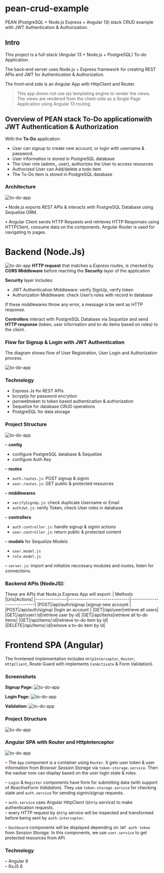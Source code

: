 # pean-crud-example

PEAN (PostgreSQL + Node.js Express + Angular 13) stack CRUD example with JWT Authentication &amp; Authorization.

## Intro

This project is a full-stack (Angular 13 + Node.js + PostgreSQL) To-do Application.

The back-end server uses Node.js + Express framework for creating REST APIs and JWT for Authentication & Authorization.

The front-end side is an Angular App with HttpClient and Router.

> This app doesn not use ejs templating engine to render the views. The views are rendered from the client-side as a Single Page Application using Angular 13 routing

## Overview of PEAN stack To-Do applicationwith JWT Authentication & Authorization

With the **To-Do** application:

- User can signup to create new account, or login with username & password.
- User information is stored in PostgreSQL database
- The User role (admin,, user), authorizes the User to access resources
- Authorized User can Add/delete a todo item
- The To-Do item is stored in PostgreSQL database

### Architecture

![to-do-app](img/Picture1.png)

• Node.js exports REST APIs & interacts with PostgreSQL Database using Sequelize ORM.

• Angular Client sends HTTP Requests and retrieves HTTP Responses using HTTPClient, consume data on the components. Angular Router is used for navigating to pages.

# Backend (Node.Js)

![to-do-app](img/Picture3.png)
**HTTP request** that matches a _Express_ routes, is checked by **CORS Middleware** before reaching the **Security** layer of the application

**Security** layer includes:

- JWT Authentication Middleware: verify SignUp, verify token
- Authorization Middleware: check User’s roles with record in database

If these middlewares throw any error, a message is be sent as HTTP response.

**Controllers** interact with PostgreSQL Database via _Sequelize_ and send **HTTP response** (token, user information and to-do items based on roles) to the client.

### Flow for Signup & Login with JWT Authentication

The diagram shows flow of User Registration, User Login and Authorization process.

![to-do-app](img/Picture2.png)

### Technology

- Express Js for REST APIs
- bcryptjs for password encrytion
- jsonwebtoken to token based authentication & authorization
- Sequelize for database CRUD operations
- PostgreSQL for data storage

### Project Structure

![to-do-app](img/Picture4.png)

– **config**

- configure PostgreSQL database & Sequelize
- configure Auth Key

– **routes**

- `auth.routes.js`: POST signup & signin
- `user.routes.js`: GET public & protected resources

– **middlewares**

- `verifySignUp.js`: check duplicate Username or Email
- `authJwt.js`: verify Token, check User roles in database

– **controllers**

- `auth.controller.js`: handle signup & signin actions
- `user.controller.js`: return public & protected content

– **models** for Sequelize Models

- `user.model.js`
- `role.model.js`

– `server.js`: import and initialize neccesary modules and routes, listen for connections.

### Backend APIs (NodeJS):

These are APIs that Node.js Express App will export:
| Methods |Urls|Actions|
|----------------|-------------------------------|-----------------------------|
|POST|/api/auth/signup |signup new account |
|POST|/api/auth/signup |login an account |
|GET|/api/user|retrieve all users|
|GET|/api/user/:id|retrieve user by id|
|GET|/api/items|retrieve all to-do items|
|GET|/api/items/:id|retrieve to-do item by id|
|DELETE|/api/items/:id|remove a to-do item by id|

# Frontend SPA (Angular)

The frontened implementation includes `HttpInterceptor`, `Router`, `HttpClient`, Route Guard with implements `CanActivate` & Form Validation).

### Screenshots

**Signup Page:**
![to-do-app](img/Picture5.png)

**Login Page:**
![to-do-app](img/Picture6.png)

**Validation:**
![to-do-app](img/Picture7.png)

### Project Structure

![to-do-app](img/Picture8.png)

### Angular SPA with Router and HttpInterceptor

![to-do-app](img/Picture9.png)

– The `App` component is a container using `Router`. It gets user token & user information from _Browser Session Storage_ via `token-storage.service`. Then the navbar now can display based on the user login state & roles.

– `Login` & `Register` components have form for submitting data (with support of _ReactiveForm Validation_). They use `token-storage.service` for checking state and `auth.service` for sending signin/signup requests.

– `auth.service` uses Angular HttpClient (`$http` service) to make authentication requests.  
– every HTTP request by `$http` service will be inspected and transformed before being sent by `auth-interceptor`.

– `Dashboard` components will be displayed depending on `JWT auth token` from _Session Storage_. In this components, we use `user.service` to get protected resources from API.

### Technology

– Angular 8  
– RxJS 6
